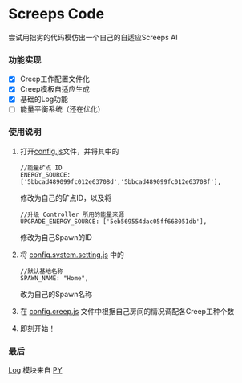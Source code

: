 # Screeps Code

尝试用拙劣的代码模仿出一个自己的自适应Screeps AI

### 功能实现

- [x] Creep工作配置文件化
- [x] Creep模板自适应生成
- [x] 基础的Log功能
- [ ] 能量平衡系统（还在优化）

### 使用说明

1. 打开[config.js](./config.js)文件，并将其中的

   ```
   //能量矿点 ID
   ENERGY_SOURCE: ['5bbcad489099fc012e63708d','5bbcad489099fc012e63708f'],
   ```

   修改为自己的矿点ID，以及将

   ```
   //升级 Controller 所用的能量来源
   UPGRADE_ENERGY_SOURCE: ['5eb569554dac05ff668051db'],
   ```

   修改为自己Spawn的ID

2. 将 [config.system.setting.js](./config.system.setting.js) 中的

   ```
   //默认基地名称
   SPAWN_NAME: "Home",
   ```

   改为自己的Spawn名称

3. 在 [config.creep.js](./config.creep.js) 文件中根据自己房间的情况调配各Creep工种个数

4. 即刻开始！

### 最后

[Log](https://github.com/zhpjy/screeps) 模块来自 [PY](https://github.com/zhpjy)